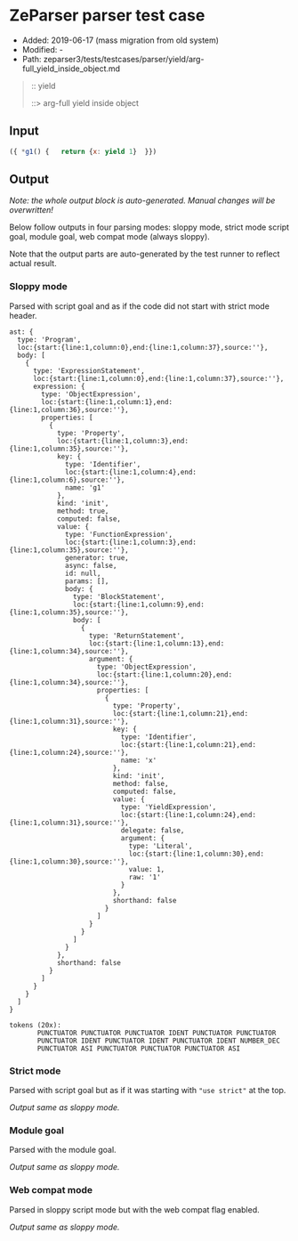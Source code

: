# ZeParser parser test case

- Added: 2019-06-17 (mass migration from old system)
- Modified: -
- Path: zeparser3/tests/testcases/parser/yield/arg-full_yield_inside_object.md

> :: yield
>
> ::> arg-full yield inside object

## Input

`````js
({ *g1() {   return {x: yield 1}  }})
`````

## Output

_Note: the whole output block is auto-generated. Manual changes will be overwritten!_

Below follow outputs in four parsing modes: sloppy mode, strict mode script goal, module goal, web compat mode (always sloppy).

Note that the output parts are auto-generated by the test runner to reflect actual result.

### Sloppy mode

Parsed with script goal and as if the code did not start with strict mode header.

`````
ast: {
  type: 'Program',
  loc:{start:{line:1,column:0},end:{line:1,column:37},source:''},
  body: [
    {
      type: 'ExpressionStatement',
      loc:{start:{line:1,column:0},end:{line:1,column:37},source:''},
      expression: {
        type: 'ObjectExpression',
        loc:{start:{line:1,column:1},end:{line:1,column:36},source:''},
        properties: [
          {
            type: 'Property',
            loc:{start:{line:1,column:3},end:{line:1,column:35},source:''},
            key: {
              type: 'Identifier',
              loc:{start:{line:1,column:4},end:{line:1,column:6},source:''},
              name: 'g1'
            },
            kind: 'init',
            method: true,
            computed: false,
            value: {
              type: 'FunctionExpression',
              loc:{start:{line:1,column:3},end:{line:1,column:35},source:''},
              generator: true,
              async: false,
              id: null,
              params: [],
              body: {
                type: 'BlockStatement',
                loc:{start:{line:1,column:9},end:{line:1,column:35},source:''},
                body: [
                  {
                    type: 'ReturnStatement',
                    loc:{start:{line:1,column:13},end:{line:1,column:34},source:''},
                    argument: {
                      type: 'ObjectExpression',
                      loc:{start:{line:1,column:20},end:{line:1,column:34},source:''},
                      properties: [
                        {
                          type: 'Property',
                          loc:{start:{line:1,column:21},end:{line:1,column:31},source:''},
                          key: {
                            type: 'Identifier',
                            loc:{start:{line:1,column:21},end:{line:1,column:24},source:''},
                            name: 'x'
                          },
                          kind: 'init',
                          method: false,
                          computed: false,
                          value: {
                            type: 'YieldExpression',
                            loc:{start:{line:1,column:24},end:{line:1,column:31},source:''},
                            delegate: false,
                            argument: {
                              type: 'Literal',
                              loc:{start:{line:1,column:30},end:{line:1,column:30},source:''},
                              value: 1,
                              raw: '1'
                            }
                          },
                          shorthand: false
                        }
                      ]
                    }
                  }
                ]
              }
            },
            shorthand: false
          }
        ]
      }
    }
  ]
}

tokens (20x):
       PUNCTUATOR PUNCTUATOR PUNCTUATOR IDENT PUNCTUATOR PUNCTUATOR
       PUNCTUATOR IDENT PUNCTUATOR IDENT PUNCTUATOR IDENT NUMBER_DEC
       PUNCTUATOR ASI PUNCTUATOR PUNCTUATOR PUNCTUATOR ASI
`````

### Strict mode

Parsed with script goal but as if it was starting with `"use strict"` at the top.

_Output same as sloppy mode._

### Module goal

Parsed with the module goal.

_Output same as sloppy mode._

### Web compat mode

Parsed in sloppy script mode but with the web compat flag enabled.

_Output same as sloppy mode._
